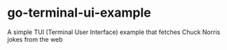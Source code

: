 # go-terminal-ui-example
A simple TUI (Terminal User Interface) example that fetches Chuck Norris jokes from the web
